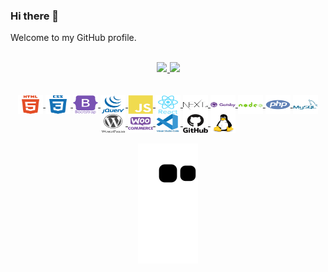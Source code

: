 ### Hi there 👋

Welcome to my GitHub profile.

<div align="center"><br />
  <a href="https://github.com/aftabahamed">
  <img height="180em" src="https://github-readme-stats.vercel.app/api?username=aftabahamed&show_icons=true&theme=dark&include_all_commits=true&count_private=true" hspace="1"/>
  <img height="180em" src="https://github-readme-stats.vercel.app/api/top-langs/?username=aftabahamed&layout=compact&langs_count=7&theme=dark"/>
</div>
<br />
<div style="display: inline_block" align="center"><br>
  <img align="center" alt="Aftab-HTML" height="30" width="40" src="https://raw.githubusercontent.com/devicons/devicon/master/icons/html5/html5-plain-wordmark.svg">
  <img align="center" alt="Aftab-CSS" height="30" width="40" src="https://raw.githubusercontent.com/devicons/devicon/master/icons/css3/css3-plain-wordmark.svg">
  <img align="center" alt="Aftab-Bootstrap" height="30" width="40" src="https://raw.githubusercontent.com/devicons/devicon/master/icons/bootstrap/bootstrap-plain-wordmark.svg">
  <img align="center" alt="Aftab-jQuery" height="30" width="40" src="https://raw.githubusercontent.com/devicons/devicon/master/icons/jquery/jquery-plain-wordmark.svg">
  <img align="center" alt="Aftab-Js" height="30" width="40" src="https://raw.githubusercontent.com/devicons/devicon/master/icons/javascript/javascript-plain.svg">
  <img align="center" alt="Aftab-React" height="30" width="40" src="https://raw.githubusercontent.com/devicons/devicon/master/icons/react/react-original-wordmark.svg">
  <img align="center" alt="Aftab-NextJs" height="30" width="40" src="https://raw.githubusercontent.com/devicons/devicon/master/icons/nextjs/nextjs-original-wordmark.svg">
  <img align="center" alt="Aftab-GatsbyJs" height="30" width="40" src="https://raw.githubusercontent.com/devicons/devicon/master/icons/gatsby/gatsby-plain-wordmark.svg">
  <img align="center" alt="Aftab-NodeJs" height="30" width="40" src="https://raw.githubusercontent.com/devicons/devicon/master/icons/nodejs/nodejs-plain-wordmark.svg">
  <img align="center" alt="Aftab-PHP" height="30" width="40" src="https://raw.githubusercontent.com/devicons/devicon/master/icons/php/php-plain.svg">
  <img align="center" alt="Aftab-MySql" height="30" width="40" src="https://raw.githubusercontent.com/devicons/devicon/master/icons/mysql/mysql-plain-wordmark.svg">
  <img align="center" alt="Aftab-Wordpress" height="30" width="40" src="https://raw.githubusercontent.com/devicons/devicon/master/icons/wordpress/wordpress-plain-wordmark.svg">
  <img align="center" alt="Aftab-WooCommerce" height="30" width="40" src="https://raw.githubusercontent.com/devicons/devicon/master/icons/woocommerce/woocommerce-plain-wordmark.svg">
  <img align="center" alt="Aftab-Github" height="30" width="40" src="https://raw.githubusercontent.com/devicons/devicon/master/icons/vscode/vscode-original-wordmark.svg">
  <img align="center" alt="Aftab-Github" height="30" width="40" src="https://raw.githubusercontent.com/devicons/devicon/master/icons/github/github-original-wordmark.svg">
  <img align="center" alt="Aftab-Linux" height="30" width="40" src="https://raw.githubusercontent.com/devicons/devicon/master/icons/linux/linux-original.svg">
</div>
<br/>
<div align="center">
  <img align="center" alt="GRID-SNAKE" src="https://github.com/rafaballerini/rafaballerini/blob/output/github-contribution-grid-snake.svg">
</div>
